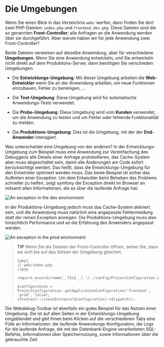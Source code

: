 Die Umgebungen
==============

Wenn Sie einen Blick in das Verzeichnis `web/` werfen, dann finden Sie dort zwei 
PHP-Dateien: `index.php` und `frontend_dev.php`. Diese Dateien sind die so 
genannten **Front-Controller**; alle Anfragen an die Anwendung werden über sie 
durchgeführt. Aber warum haben wir für jede Anwendung zwei Front-Controller?

Beide Dateien verweisen auf dieselbe Anwendung, aber für verschiedene 
**Umgebungen**. Wenn Sie eine Anwendung entwickeln, und Sie entwickeln nicht 
direkt auf dem Produktions-Server, dann benötigen Sie verschieden Umgebungen:

  * Die **Entwicklungs-Umgebung**: Mit dieser Umgebung arbeiten die 
    **Web-Entwickler** wenn Sie an der Anwendung arbeiten, um neue Funktionen 
    einzubauen, Fehler zu bereinigen, ...

  * Die **Test-Umgebung**: Diese Umgebung wird für automatische Anwendungs-Tests 
    verwendet.

  * Die **Probe-Umgebung**: Diese Umgebung wird vom **Kunden** verwendet, um die 
    Anwendung zu testen und um Fehler oder fehlende Funktionalität zu melden.

  * Die **Produktions-Umgebung**: Dies ist die Umgebung, mit der der 
    **End-Anwender** interagiert.

Was unterscheidet eine Umgebung von der anderen? In der Entwicklungs-Umgebung 
zum Beispiel muss eine Anwendung zur Vereinfachung des Debuggens alle Details 
einer Anfrage protokollieren, das Cache-System aber muss abgeschaltet sein, 
damit alle Änderungen am Code sofort berücksichtigt werden. Das heißt, dass die 
Entwicklungs-Umgebung für den Entwickler optimiert werden muss. Das beste 
Beispiel ist sicher das Auftreten einer Exception. Um dem Entwickler beim 
Beheben des Problems schneller zu helfen, zeigt symfony die Exception direkt im 
Browser an mitsamt allen Informationen, die es über die laufende Anfrage hat:

![An exception in the dev environment](http://www.symfony-project.org/images/getting-started/1_4/exception_dev.png)

In der Produktions-Umgebung jedoch muss das Cache-System aktiviert sein, und die 
Anwendung muss natürlich eine angepasste Fehlermeldung statt der reinen 
Exception anzeigen. Die Produktions-Umgebung muss also hinsichtlich Performance 
und an die Erfahrung des Anwenders angepasst werden.

![An exception in the prod environment](http://www.symfony-project.org/images/getting-started/1_4/exception_prod.png)

>**TIP**
>Wenn Sie die Dateien der Front-Controller öffnen, sehen Sie, dass sie sich bis 
>auf das Setzen der Umgebung gleichen:
>
>     [php]
>     // web/index.php
>     <?php
>
>     require_once(dirname(__FILE__).'/../config/ProjectConfiguration.class.php');
>
>     $configuration = ProjectConfiguration::getApplicationConfiguration('frontend', 'prod', false);
>     sfContext::createInstance($configuration)->dispatch();

Die Webdebug-Toolbar ist ebenfalls ein gutes Beispiel für das Nutzen einer 
Umgebung. Sie ist auf allen Seiten in der Entwicklungs-Umgebung eingeblendet und 
gibt Ihnen beim Klicken auf die verschiedenen Tabs eine Fülle an Informationen: 
die laufende Anwendungs-Konfiguration, die Logs für die laufende Anfrage, die 
mit der Datenbank-Engine verarbeiteten SQL-Befehle, Informationen über 
Speichernutzung, sowie Informationen über die gebrauchte Zeit.